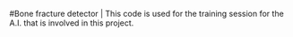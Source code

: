 #Bone fracture detector | This code is used for the training session for the A.I. that is involved in this project.
